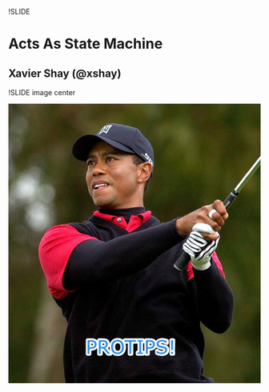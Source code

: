 !SLIDE

# Acts As State Machine

## Xavier Shay (@xshay)

!SLIDE image center

![ROBOCOP](protip.jpg)
